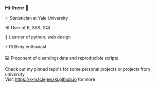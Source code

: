 ### Hi there 👋

:sparkles: Statistician at Yale University

:sunny: User of R, SAS, SQL

:seedling: Learner of python, web design

:zap: R/Shiny enthusiast

:computer: Proponent of clean(ing) data and reproducible scripts

Check out my pinned repo's for some personal projects or projects from university.
</br> Visit https://k-maciejewski.github.io for more

<!--
**k-maciejewski/k-maciejewski** is a ✨ _special_ ✨ repository because its `README.md` (this file) appears on your GitHub profile.

Here are some ideas to get you started:

- 🔭 I’m currently working on ...
- 🌱 I’m currently learning ...
- 👯 I’m looking to collaborate on ...
- 🤔 I’m looking for help with ...
- 💬 Ask me about ...
- 📫 How to reach me: ...
- 😄 Pronouns: ...
- ⚡ Fun fact: ...
-->
